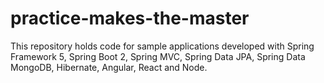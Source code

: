 # practice-makes-the-master
This repository holds code for sample applications developed with Spring Framework 5, Spring Boot 2, Spring MVC, Spring Data JPA, Spring Data MongoDB, Hibernate, Angular, React and Node.
